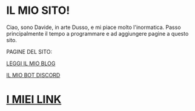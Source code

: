 # IL MIO SITO!

Ciao, sono Davide, in arte Dusso, e mi piace molto l'inormatica.
Passo principalmente il tempo a programmare e ad aggiungere pagine a questo sito.

PAGINE DEL SITO:


<a href="https://duzzz-imsleeping.github.io/blog/"> LEGGI IL MIO BLOG </a>




<a href="https://beebest.botdash.app"> IL MIO BOT DISCORD </a>












# <a href="https://linktr.ee/dussokanaal"> I MIEI LINK </a>









